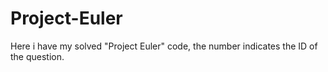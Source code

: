 # Project-Euler
Here i have my solved "Project Euler" code, the number indicates the ID of the question.

